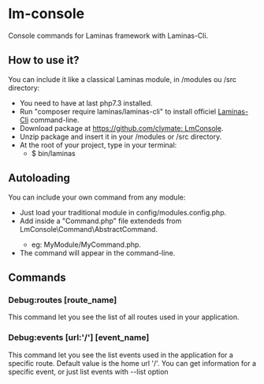 lm-console
==========
Console commands for Laminas framework with Laminas-Cli.

How to use it?
--------------
You can include it like a classical Laminas module, in /modules ou /src directory:
* You need to have at last php7.3 installed.
* Run "composer require laminas/laminas-cli" to install officiel [Laminas-Cli](https://github.com/laminas/laminas-cli) command-line.
* Download package at [https://github.com/clymate: LmConsole](https://github.com/clymate/lm-console/archive/master.zip).
* Unzip package and insert it in your /modules or /src directory.
* At the root of your project, type in your terminal:
    * $ bin/laminas

Autoloading
-----------
You can include your own command from any module:
* Just load your traditional module in config/modules.config.php.
* Add inside a "<filename>Command.php" file extendeds from LmConsole\Command\AbstractCommand.
    * eg: MyModule/MyCommand.php.
* The command will appear in the command-line.

Commands
--------
### Debug:routes [route_name]
This command let you see the list of all routes used in your application.

### Debug:events [url:'/'] [event_name]
This command let you see the list events used in the application for a specific route.
Default value is the home url '/'.
You can get information for a specific event, or just list events with --list option
